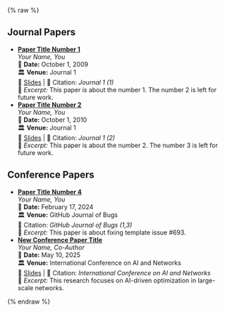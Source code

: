 
{% raw %}
<h2>Journal Papers</h2>
<ul>
<li class="publication" data-category="journal">
  <strong><a href="http://academicpages.github.io/files/paper1.pdf">Paper Title Number 1</a></strong><br>
  <em>Your Name, You</em><br>
  📅 <strong>Date:</strong> October 1, 2009 <br>
  🏛 <strong>Venue:</strong> Journal 1 <br>
  📄 <a href="http://academicpages.github.io/files/slides1.pdf">Slides</a> | 📖 Citation: <em>Journal 1 (1)</em><br>
  📝 <em>Excerpt:</em> This paper is about the number 1. The number 2 is left for future work.  <!--more--> 
</li>

<li class="publication" data-category="journal">
  <strong><a href="http://academicpages.github.io/files/paper2.pdf">Paper Title Number 2</a></strong><br>
  <em>Your Name, You</em><br>
  📅 <strong>Date:</strong> October 1, 2010 <br>
  🏛 <strong>Venue:</strong> Journal 1 <br>
  📄 <a href="http://academicpages.github.io/files/slides2.pdf">Slides</a> | 📖 Citation: <em>Journal 1 (2)</em><br>
  📝 <em>Excerpt:</em> This paper is about the number 2. The number 3 is left for future work.<!--more--> 
</li>
</ul>

<h2>Conference Papers</h2>
<ul>
<li class="publication" data-category="conference">
  <strong><a href="http://academicpages.github.io/files/paper4.pdf">Paper Title Number 4</a></strong><br>
  <em>Your Name, You</em><br>
  📅 <strong>Date:</strong> February 17, 2024 <br>
  🏛 <strong>Venue:</strong> GitHub Journal of Bugs <br>
  📖 Citation: <em>GitHub Journal of Bugs (1,3)</em><br>
  📝 <em>Excerpt:</em> This paper is about fixing template issue #693.<!--more--> 
</li>

<li class="publication" data-category="conference">
  <strong><a href="http://example.com/paper.pdf">New Conference Paper Title</a></strong><br>
  <em>Your Name, Co-Author</em><br>
  📅 <strong>Date:</strong> May 10, 2025 <br>
  🏛 <strong>Venue:</strong> International Conference on AI and Networks <br>
  📄 <a href="http://example.com/slides.pdf">Slides</a> | 📖 Citation: <em>International Conference on AI and Networks</em><br>
  📝 <em>Excerpt:</em> This research focuses on AI-driven optimization in large-scale networks.<!--more--> 
</li>
</ul>
{% endraw %}
